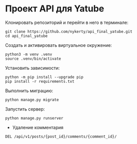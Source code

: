 # Проект API для Yatube

Клонировать репозиторий и перейти в него в терминале:

```
git clone https://github.com/nykerty/api_final_yatube.git
cd api_final_yatube
```

Cоздать и активировать виртуальное окружение:

```
python3 -m venv .venv
source .venv/bin/activate
```

Установить зависимости:

```
python -m pip install --upgrade pip
pip install -r requirements.txt
```

Выполнить миграцию:

```
python manage.py migrate
```

Запустить сервер:

```
python manage.py runserver
```

- Удаление комментария

```
DEL /api/v1/posts/{post_id}/comments/{comment_id}/
```
